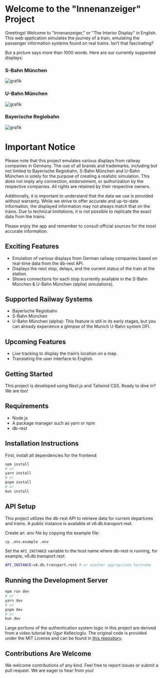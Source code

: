 # Welcome to the "Innenanzeiger" Project

Greetings! Welcome to "Innenanzeiger," or "The Interior Display" in English. This web application simulates the journey of a train, emulating the passenger information systems found on real trains. Isn’t that fascinating?

But a picture says more than 1000 words. Here are our currently supported displays:

### S-Bahn München

![grafik](https://github.com/Phipsiart/Innenanzeiger/assets/98510944/2af5bdfe-7f1b-4e73-8964-5f08141a89fc)

### U-Bahn München

![grafik](https://github.com/Phipsiart/Innenanzeiger/assets/98510944/9550f471-a8b1-4cf6-bd5f-bfa6a7ec2c6d)

### Bayerische Regiobahn

![grafik](https://github.com/Phipsiart/Innenanzeiger/assets/98510944/d5d96d7d-7226-4923-a6ab-89061c7b379f)

# Important Notice

Please note that this project emulates various displays from railway companies in Germany. The use of all brands and trademarks, including but not limited to Bayerische Regiobahn, S-Bahn München and U-Bahn München is solely for the purpose of creating a realistic simulation. This does not imply any connection, endorsement, or authorization by the respective companies. All rights are retained by their respective owners.

Additionally, it is important to understand that the data we use is provided without warranty. While we strive to offer accurate and up-to-date information, the displayed information may not always match that on the trains. Due to technical limitations, it is not possible to replicate the exact data from the trains.

Please enjoy the app and remember to consult official sources for the most accurate information.

## Exciting Features

- Emulation of various displays from German railway companies based on real-time data from the db-rest API.
- Displays the next stop, delays, and the current status of the train at the station.
- Shows connections for each stop (currently available in the S-Bahn München & U-Bahn München (alpha) simulations).

## Supported Railway Systems

- Bayerische Regiobahn
- S-Bahn München
- U-Bahn München (alpha): This feature is still in its early stages, but you can already experience a glimpse of the Munich U-Bahn system DFI.

## Upcoming Features

- Live tracking to display the train’s location on a map.
- Translating the user interface to English.

## Getting Started

This project is developed using Next.js and Tailwind CSS. Ready to dive in? We are too!

## Requirements

- Node.js
- A package manager such as yarn or npm
- db-rest

## Installation Instructions

First, install all dependencies for the frontend:

```bash
npm install
# or
yarn install
# or
pnpm install
# or
bun install
```

## API Setup

This project utilizes the db-rest API to retrieve data for current departures and trains. A public instance is available at v6.db.transport.rest.

Create an .env file by copying the example file:

```bash
cp .env.example .env
```

Set the `API_INSTANCE` variable to the host name where db-rest is running, for example, v6.db.transport.rest:

```bash
API_INSTANCE=v6.db.transport.rest # or another appropriate hostname
```

## Running the Development Server

```bash
npm run dev
# or
yarn dev
# or
pnpm dev
# or
bun dev
```

Large portions of the authentication system logic in this project are derived from a video tutorial by Ugur Kellecioglu. The original code is provided under the MIT License and can be found in [this repository](https://github.com/ugurkellecioglu/next-14-lucia-auth-postgresql-drizzle-typescript-example).

## Contributions Are Welcome

We welcome contributions of any kind. Feel free to report issues or submit a pull request. We are eager to hear from you!
